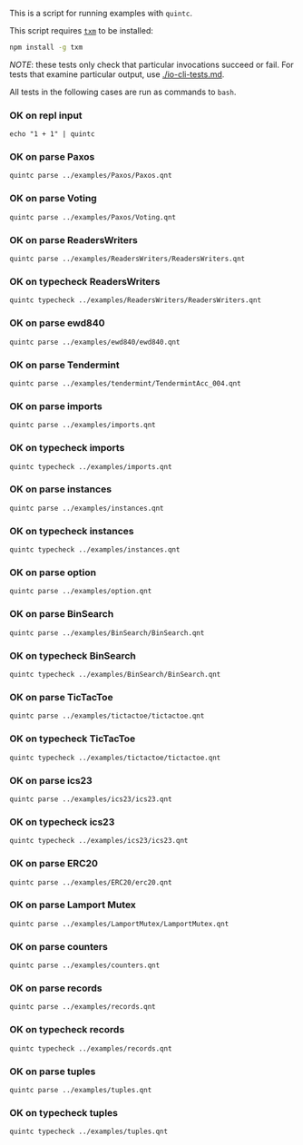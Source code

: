 This is a script for running examples with `quintc`.

This script requires [`txm`](https://www.npmjs.com/package/txm) to be
installed:

```sh
npm install -g txm
```

*NOTE*: these tests only check that particular invocations succeed or fail. For
tests that examine particular output, use
[./io-cli-tests.md](./io-cli-tests.md).

All tests in the following cases are run as commands to `bash`.

<!-- !test program
bash -
-->

### OK on repl input

<!-- !test check repl 1 + 1 -->
    echo "1 + 1" | quintc

### OK on parse Paxos

<!-- !test check Paxos -->
    quintc parse ../examples/Paxos/Paxos.qnt

### OK on parse Voting

<!-- !test check Voting -->
    quintc parse ../examples/Paxos/Voting.qnt

### OK on parse ReadersWriters

<!-- !test check ReadersWriters -->
    quintc parse ../examples/ReadersWriters/ReadersWriters.qnt

### OK on typecheck ReadersWriters

<!-- !test check ReadersWriters - Types & Effects -->
    quintc typecheck ../examples/ReadersWriters/ReadersWriters.qnt

### OK on parse ewd840

<!-- !test check ewd840 -->
    quintc parse ../examples/ewd840/ewd840.qnt


### OK on parse Tendermint

<!-- !test check Tendermint -->
    quintc parse ../examples/tendermint/TendermintAcc_004.qnt

### OK on parse imports

<!-- !test check imports -->
    quintc parse ../examples/imports.qnt

### OK on typecheck imports

<!-- !test check imports - Types & Effects -->
    quintc typecheck ../examples/imports.qnt

### OK on parse instances

<!-- !test check instances -->
    quintc parse ../examples/instances.qnt

### OK on typecheck instances

<!-- !test check instances - Types & Effects -->
    quintc typecheck ../examples/instances.qnt


### OK on parse option

<!-- !test check option -->
    quintc parse ../examples/option.qnt

### OK on parse BinSearch

<!-- !test check BinSearch -->
    quintc parse ../examples/BinSearch/BinSearch.qnt

### OK on typecheck BinSearch

<!-- !test check BinSearch - Types & Effects -->
    quintc typecheck ../examples/BinSearch/BinSearch.qnt

### OK on parse TicTacToe

<!-- !test check TicTacToe -->
    quintc parse ../examples/tictactoe/tictactoe.qnt

### OK on typecheck TicTacToe

<!-- !test check TicTacToe - Types & Effects -->
    quintc typecheck ../examples/tictactoe/tictactoe.qnt

### OK on parse ics23

<!-- !test check ics23 -->
    quintc parse ../examples/ics23/ics23.qnt

### OK on typecheck ics23

<!-- !test check ics23 - Types & Effects -->
    quintc typecheck ../examples/ics23/ics23.qnt

### OK on parse ERC20

<!-- !test check ERC20 -->
    quintc parse ../examples/ERC20/erc20.qnt


### OK on parse Lamport Mutex

<!-- !test check LamportMutex -->
    quintc parse ../examples/LamportMutex/LamportMutex.qnt

### OK on parse counters

<!-- !test check counters -->
    quintc parse ../examples/counters.qnt

### OK on parse records

<!-- !test check records -->
    quintc parse ../examples/records.qnt

### OK on typecheck records

<!-- !test check records - Types & Effects-->
    quintc typecheck ../examples/records.qnt

### OK on parse tuples

<!-- !test check tuples -->
    quintc parse ../examples/tuples.qnt

### OK on typecheck tuples

<!-- !test check tuples - Types & Effects-->
    quintc typecheck ../examples/tuples.qnt
